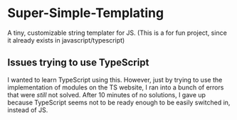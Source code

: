 # Super-Simple-Templating
A tiny, customizable string templater for JS. (This is a for fun project, since it already exists in javascript/typescript)

## Issues trying to use TypeScript
I wanted to learn TypeScript using this. However, just by trying to use the implementation of modules on the TS website, I ran into a bunch of errors that were *still* not solved. After 10 minutes of no solutions, I gave up because TypeScript seems not to be ready enough to be easily switched in, instead of JS.

